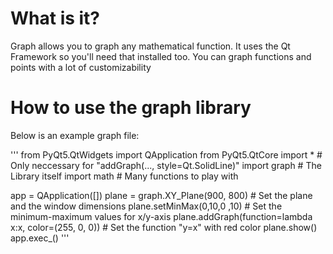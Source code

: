 # What is it?

Graph allows you to graph any mathematical function. It uses the Qt Framework so you'll need that installed too.
You can graph functions and points with a lot of customizability

# How to use the graph library

Below is an example graph file:

'''
from PyQt5.QtWidgets import QApplication
from PyQt5.QtCore import *                                  # Only neccessary for "addGraph(..., style=Qt.SolidLine)"
import graph                                                # The Library itself
import math                                                 # Many functions to play with

app = QApplication([])
plane = graph.XY_Plane(900, 800)                            # Set the plane and the window dimensions
plane.setMinMax(0,10,0    ,10)                              # Set the minimum-maximum values for x/y-axis
plane.addGraph(function=lambda x:x, color=(255, 0, 0))      # Set the function "y=x" with red color
plane.show()
app.exec_()
'''